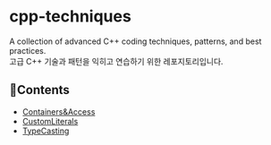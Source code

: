 # cpp-techniques
A collection of advanced C++ coding techniques, patterns, and best practices.  
고급 C++ 기술과 패턴을 익히고 연습하기 위한 레포지토리입니다.

## Contents  
- [Containers&Access](https://github.com/AHEAD94/cpp-techniques/tree/main/Containers%26Access/)
- [CustomLiterals](https://github.com/AHEAD94/cpp-techniques/tree/main/CustomLiterals/)
- [TypeCasting](https://github.com/AHEAD94/cpp-techniques/tree/main/TypeCasting/)
